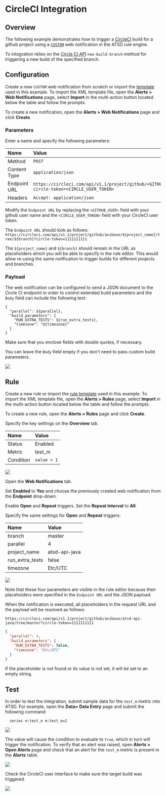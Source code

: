 # CircleCI Integration

## Overview

The following example demonstrates how to trigger a [CircleCI](https://circleci.com) build for a github project using a [`CUSTOM`](../custom.md) web notification in the ATSD rule engine.

To integration relies on the [Circle CI API](https://circleci.com/docs/api/v1-reference/#new-build-branch) `new-build-branch` method for triggering a new build of the specified branch.

## Configuration

Create a new `CUSTOM` web notification from scratch or import the [template](resources/custom-circleci-notification.xml) used in this example. To import the XML template file, open the **Alerts > Web Notifications** page, select **Import** in the multi-action button located below the table and follow the prompts.

To create a new notification, open the **Alerts > Web Notifications** page and click **Create**.

### Parameters

Enter a name and specify the following parameters:

| **Name** | **Value** |
| :--- | :--- |
| Method | `POST`  |
| Content Type | `application/json` |
| Endpoint URL | `https://circleci.com/api/v1.1/project/github/<GITHUB_USER>/${project_name}/tree/${branch}?circle-token=<CIRCLE_USER_TOKEN>` |
| Headers | `Accept: application/json` |

Modify the `Endpoint URL` by replacing the `<GITHUB_USER>` field with your github user name and the `<CIRCLE_USER_TOKEN>` field with your CircleCI user token.

The `Endpoint URL` should look as follows: `https://circleci.com/api/v1.1/project/github/axibase/${project_name}/tree/${branch}?circle-token=1111111111`

The `${project_name}` and `${branch}` should remain in the URL as placeholders which you will be able to specify in the rule editor. This would allow re-using the same notification to trigger builds for different projects and branches.

### Payload

The web notification can be configured to send a JSON document to the Circle CI endpoint in order to control extended build parameters and the `Body` field can include the following text:

```
{
  "parallel": ${parallel},
  "build_parameters": { 
    "RUN_EXTRA_TESTS": ${run_extra_tests},
    "timezone": "${timezone}"
  }
}
```

Make sure that you enclose fields with double quotes, if necessary.

You can leave the `Body` field empty if you don't need to pass custom build parameters.

![](images/circle_endpoint.png)

## Rule

Create a new rule or import the [rule template](resources/custom-circleci-rule.xml) used in this example. To import the XML template file, open the **Alerts > Rules** page, select **Import** in the multi-action button located below the table and follow the prompts.

To create a new rule, open the **Alerts > Rules** page and click **Create**.

Specify the key settings on the **Overview** tab. 

| **Name** | **Value** |
| :-------- | :---- |
| Status | Enabled |
| Metric | test_m |
| Condition | `value > 1` |

![](images/circle_rule_overview.png)

Open the **Web Notifications** tab.

Set **Enabled** to **Yes** and choose the previously created web notification from the **Endpoint** drop-down.

Enable **Open** and **Repeat** triggers. Set the **Repeat Interval** to **All**.

Specify the same settings for **Open** and **Repeat** triggers:

| **Name** | **Value** |
| :-------- | :---- |
| branch | master |
| parallel | 4 |
| project_name | atsd-api-java |
| run_extra_tests  | false |
| timezone  | Etc/UTC |

![](images/circle_rule_notification.png)

Note that these four parameters are visible in the rule editor because their placeholders were specified in the `Endpoint URL` and the JSON payload.

When the notification is executed, all placeholders in the request URL and the payload will be resolved as follows:

`https://circleci.com/api/v1.1/project/github/axibase/atsd-api-java/tree/master?circle-token=1111111111`

```json
{
  "parallel": 4,
  "build_parameters": { 
    "RUN_EXTRA_TESTS": false,
    "timezone": "Etc/UTC"
  }
}
```

If the placeholder is not found or its value is not set, it will be set to an empty string.

## Test

In order to test the integration, submit sample data for the `test_m` metric into ATSD. For example, open the **Data> Data Entry** page and submit the following command:

```
  series e:test_e m:test_m=2
```

![](images/rule_test_commands.png)

The value will cause the condition to evaluate to `true`, which in turn will trigger the notification.
To verify that an alert was raised, open **Alerts > Open Alerts** page and check that an alert for the `test_m` metric is present in the **Alerts** table.

![](images/circle_alert_open.png)

Check the CircleCI user interface to make sure the target build was triggered.

![](images/circle_test.png)
